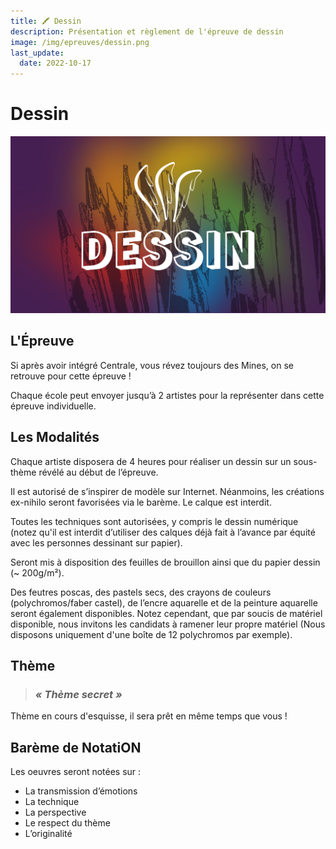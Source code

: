 ```yaml
---
title: 🖍️ Dessin
description: Présentation et règlement de l'épreuve de dessin
image: /img/epreuves/dessin.png
last_update:
  date: 2022-10-17
---
```


# Dessin

![](/img/epreuves/dessin.png)

## L'Épreuve

Si après avoir intégré Centrale, vous révez toujours des Mines, on se retrouve pour cette épreuve !

Chaque école peut envoyer jusqu’à 2 artistes pour la représenter dans cette épreuve individuelle. 



## Les Modalités

Chaque artiste disposera de 4 heures pour réaliser un dessin sur un sous-thème révélé au début de l’épreuve. 

Il est autorisé de s’inspirer de modèle sur Internet. Néanmoins, les créations ex-nihilo seront favorisées via le barème. Le calque est interdit.

Toutes les techniques sont autorisées, y compris le dessin numérique (notez qu'il est interdit d’utiliser des calques déjà fait à l’avance par équité avec les personnes dessinant sur papier). 

Seront mis à disposition des feuilles de brouillon ainsi que du papier dessin (~ 200g/m²). 

Des feutres poscas, des pastels secs, des crayons de couleurs (polychromos/faber castel), de l’encre aquarelle et de la peinture aquarelle seront également disponibles. Notez cependant, que par soucis de matériel disponible, nous invitons les candidats à ramener leur propre matériel (Nous disposons uniquement d'une boîte de 12 polychromos par exemple). 

## Thème

> ### ***« Thème secret »***

Thème en cours d'esquisse, il sera prêt en même temps que vous ! 

## Barème de NotatiON

Les oeuvres seront notées sur :
* La transmission d’émotions
* La technique
* La perspective
* Le respect du thème
* L’originalité  



